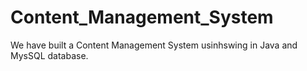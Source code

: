 # Content_Management_System
We have built a Content Management System usinhswing in Java and MysSQL database.
